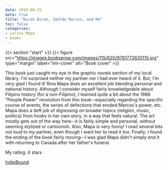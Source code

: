 ```yaml
---
date: 2019-09-15
meta: true
title: "Duran Duran, Imelda Marcos, and Me"
toc: false
categories:
- Lorina Mapa
- books
---
```


{{< section "start" >}}
{{< figure src="https://images.booksense.com/images/115/620/9781772620115.jpg" type="margin" label="mn-cover" alt="Book cover" >}}

This book just caught my eye in the graphic novels section of my local library. I'm surprised neither my partner nor I had ever heard of it. But, I'm very glad I found it! Rina Mapa does an excellent job blending personal and national history. Although I consider myself fairly knowledgeable about Filipino history (for a non-Filipino), I learned quite a bit about the 1986 "People Power" revolution from this book--especially regarding the specific course of events, the series of defections that eroded Marcos's power, etc. Mapa does a deft job of digressing on broader topics (religion, music, politics) from hooks in her own story, in a way that feels natural. The art mostly gets out of the way here--it is fairly simple and personal, without seeming stylized or cartoonish. Also, Mapa is very funny! I read several bits out loud to my partner, even though I want her to read it too. Finally, I found the ending of the book fairly moving--I was glad Mapa didn't simply end it with returning to Canada after her father's funeral.

My rating: 4 stars  

[IndieBound](https://www.indiebound.org/book/9781772620115)
